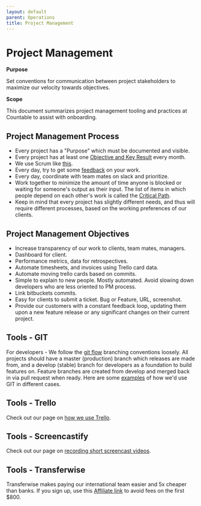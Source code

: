 ```yaml
---
layout: default
parent: Operations
title: Project Management
---
```


# Project Management

**Purpose**

Set conventions for communication between project stakeholders to
maximize our velocity towards objectives.

**Scope**

This document summarizes project management tooling and practices at
Countable to assist with onboarding.

## Project Management Process

  - Every project has a "Purpose" which must be documented and visible.
  - Every project has at least one [Objective and Key Result](OKRS.md) every month.
  - We use Scrum like [this](SCRUM.md).
  - Every day, try to get some
    [feedback](../../peopleops/FEEDBACK_LOOPS/) on your work.
  - Every day, coordinate with team mates on slack and prioritize.
  - Work together to minimize the amount of time anyone is blocked or
    waiting for someone's output as their input. The list of items in
    which people depend on each other's work is called the
    [Critical Path](CRITICAL_PATH.md).
  - Keep in mind that every project has slightly different needs, and thus will require 
    different processes, based on the working preferences of our clients.

## Project Management Objectives

  - Increase transparency of our work to clients, team mates, managers.
  - Dashboard for client.
  - Performance metrics, data for retrospectives.
  - Automate timesheets, and invoices using Trello card data.
  - Automate moving trello cards based on commits.
  - Simple to explain to new people. Mostly automated. Avoid slowing
    down developers who are less oriented to PM process.
  - Link bitbuckets commits.
  - Easy for clients to submit a ticket. Bug or Feature, URL,
    screenshot.
  - Provide our customers with a constant feedback loop, updating them
    upon a new feature release or any significant changes on their
    current project.

## Tools - GIT

For developers - We follow the [git flow](https://datasift.github.io/gitflow/IntroducingGitFlow)
branching conventions loosely. All projects should have a master
(production) branch which releases are made from, and a develop (stable)
branch for developers as a foundation to build features on. Feature
branches are created from develop and merged back in via pull request
when ready. Here are some [examples](../../developers/GIT/) of how we'd
use GIT in different cases.

## Tools - Trello

Check out our page on [how we use Trello](TRELLO.md).

## Tools - Screencastify

Check out our page on [recording short screencast videos](SCREENCASTIFY.md).

## Tools - Transferwise

Transferwise makes paying our international team easier and 5x cheaper than banks. If you sign up, use this [Affiliate link](https://wise.com/invite/spu/clarkv4) to avoid fees on the first $800.
